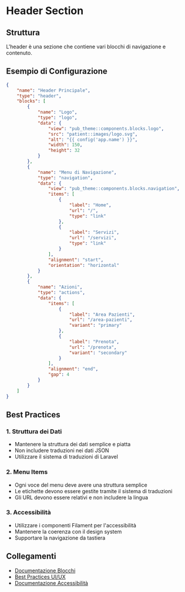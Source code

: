 # Header Section

## Struttura
L'header è una sezione che contiene vari blocchi di navigazione e contenuto.

## Esempio di Configurazione
```json
{
    "name": "Header Principale",
    "type": "header",
    "blocks": [
        {
            "name": "Logo",
            "type": "logo",
            "data": {
                "view": "pub_theme::components.blocks.logo",
                "src": "patient::images/logo.svg",
                "alt": "{{ config('app.name') }}",
                "width": 150,
                "height": 32
            }
        },
        {
            "name": "Menu di Navigazione",
            "type": "navigation",
            "data": {
                "view": "pub_theme::components.blocks.navigation",
                "items": [
                    {
                        "label": "Home",
                        "url": "/",
                        "type": "link"
                    },
                    {
                        "label": "Servizi",
                        "url": "/servizi",
                        "type": "link"
                    }
                ],
                "alignment": "start",
                "orientation": "horizontal"
            }
        },
        {
            "name": "Azioni",
            "type": "actions",
            "data": {
                "items": [
                    {
                        "label": "Area Pazienti",
                        "url": "/area-pazienti",
                        "variant": "primary"
                    },
                    {
                        "label": "Prenota",
                        "url": "/prenota",
                        "variant": "secondary"
                    }
                ],
                "alignment": "end",
                "gap": 4
            }
        }
    ]
}
```

## Best Practices

### 1. Struttura dei Dati
- Mantenere la struttura dei dati semplice e piatta
- Non includere traduzioni nei dati JSON
- Utilizzare il sistema di traduzioni di Laravel

### 2. Menu Items
- Ogni voce del menu deve avere una struttura semplice
- Le etichette devono essere gestite tramite il sistema di traduzioni
- Gli URL devono essere relativi e non includere la lingua

### 3. Accessibilità
- Utilizzare i componenti Filament per l'accessibilità
- Mantenere la coerenza con il design system
- Supportare la navigazione da tastiera

## Collegamenti
- [Documentazione Blocchi](./blocks.md)
- [Best Practices UI/UX](./guida-implementazione-ux.md)
- [Documentazione Accessibilità](./accessibility.md)
